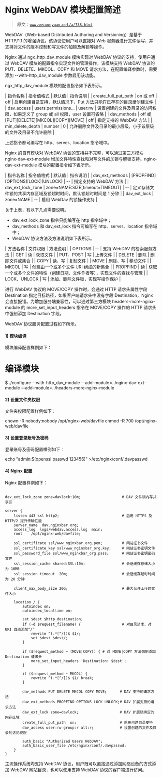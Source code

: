# Nginx WebDAV 模块配置简述

> 原文：[`www.weixueyuan.net/a/738.html`](http://www.weixueyuan.net/a/738.html)

WebDAV（Web-based Distributed Authoring and Versioning）是基于 HTTP/1.1 的增强协议。该协议使用户可以直接对 Web 服务器进行文件读写，并支持对文件的版本控制和写文件的加锁及解锁等操作。

Nginx 通过 ngx_http_dav_module 模块实现对 WebDAV 协议的支持，使用户通过 WebDAV 模块的配置指令实现文件的管理操作，该模块支持 WebDAV 协议的 PUT、DELETE、MKCOL、COPY 和 MOVE 请求方法，在配置编译参数时，需要添加 --with-http_dav_module 参数启用该功能。

ngx_http_dav_module 模块的配置指令如下表所示。

| 指令名称 | 指令值格式 | 默认值 | 指令说明 |
| create_full_put_path | on 或 off | off | 启用创建目录支持，默认情况下，Put 方法只能在已存在的目录里创建文件 |
| dav_access | users:permissions... | user:rw | 设置创建的文件及目录的访问权限，如果定义了 group 或 all 权限，user 设置可省略 |
| dav_methods | off 或 [PUT][DELETE][MKCOL][COPY][MOVE] | off | 指定支持的 WebDAV 方法 |
| min_delete_depth | number | 0 | 允许删除文件及目录的最小层级，小于该层级的文件及目录不允许删除 |

上述指令都可编写在 http、server、location 指令域中。

Nginx 的自有模块对 WebDAV 协议的支持并不完整，可以通过第三方模块 nginx-dav-ext-module 增加文件特性查找和对写文件的加锁与解锁支持。nginx-dav-ext-module 模块的配置指令如下表所示。

| 指令名称 | 指令值格式 | 默认值 | 指令说明 |
| dav_ext_methods | [PROPFIND][OPTIONS][LOCK][UNLOCK] | -- | 指定支持的 WebDAV 方法 |
| dav_ext_lock_zone | zone=NAME:SIZE[timeout=TIMEOUT] | -- | 定义存储文件锁的共享内存区域及锁超时时间，默认锁超时时间是 1 分钟 |
| dav_ext_lock | zone=NAME | -- | 启用 WebDav 的锁操作支持 |

关于上表，有以下几点需要说明。

*   dav_ext_lock_zone 指令只能编写在 http 指令域中；
*   dav_methods 和 dav_ext_lock 指令可编写在 http、server、location 指令域中；
*   WebDAV 协议方法及方法说明如下表所示。

| 方法名称 | 文件权限 | 方法说明 |
| OPTIONS | -- | 支持 WebDAV 的检索服务方法 |
| GET | 读 | 获取文件 |
| PUT、POST | 写 | 上传文件 |
| DELETE | 删除 | 删除文件或集合 |
| COPY | 读、写 | 复制文件 |
| MOVE | 删除、写 | 移动文件 |
| MKCOL | 写 | 创建由一个或多个文件 URI 组成的新集合 |
| PROPFIND | 读 | 获取一个或多个文件的特性（创建日期、文件作者等），实现文件的查找与管理 |
| LOCK、UNLOCK | 写 | 添加、删除文件锁，实现写操作保护 |

进行 WebDAV 协议的 MOVE/COPY 操作时，会通过 HTTP 请求头属性字段 Destination 指定目标路径，如果客户端请求头中没有字段 Destination，Nginx 会直接报错。为增加服务端兼容性，可以通过第三方模块 headers-more-nginx-module 的 more_set_input_headers 指令在 MOVE/COPY 操作的 HTTP 请求头中强制添加 Destination 字段。

WebDAV 协议服务配置过程如下所示。

#### 1) 模块编译

模块编译配置样例如下：

# 编译模块
$ ./configure --with-http_dav_module --add-module=../nginx-dav-ext-module --add-module=../headers-more-nginx-module

#### 2) 设置文件夹权限

文件夹权限配置样例如下：

chown -R nobody:nobody /opt/nginx-web/davfile
chmod -R 700 /opt/nginx-web/davfile

#### 3) 设置登录账号及密码

登录账号及密码配置样例如下：

echo "admin:$(openssl passwd 123456)" >/etc/nginx/conf/.davpasswd

#### 4) Nginx 配置

Nginx 配置样例如下：

```

dav_ext_lock_zone zone=davlock:10m;                   # DAV 文件锁内存共享区

server {
    listen 443 ssl http2;                             # 启用 HTTPS 及 HTTP/2 提升传输性能
    server_name  dav.nginxbar.org;
    access_log  logs/webdav.access.log  main;
    root    /opt/nginx-web/davfile;

    ssl_certificate ssl/www_nginxbar_org.pem;         # 网站证书文件
    ssl_certificate_key ssl/www_nginxbar_org.key;     # 网站证书密钥文件
    ssl_password_file ssl/www_nginxbar_org.pass;      # 网站证书密钥密码文件
    ssl_session_cache shared:SSL:10m;                 # 会话缓存存储大小为 10MB
    ssl_session_timeout  20m;                         # 会话缓存超时时间为 20 分钟

    client_max_body_size 20G;                         # 最大允许上传的文件大小

    location / {
        autoindex on;
        autoindex_localtime on;

        set $dest $http_destination;
        if (-d $request_filename) {                   # 对目录请求、对 URI 自动添加“/”
            rewrite ^(.*[^/])$ $1/;
            set $dest $dest/;
        }

        if ($request_method ~ (MOVE|COPY)) { # 对 MOVE|COPY 方法强制添加 Destination 请求头
            more_set_input_headers 'Destination: $dest';
        }

        if ($request_method ~ MKCOL) {
            rewrite ^(.*[^/])$ $1/ break;
        }

        dav_methods PUT DELETE MKCOL COPY MOVE;      # DAV 支持的请求方法
        dav_ext_methods PROPFIND OPTIONS LOCK UNLOCK;# DAV 扩展支持的请求方法
        dav_ext_lock zone=davlock;                   # DAV 扩展锁绑定的内存区域
        create_full_put_path  on;                    # 启用创建目录支持
        dav_access user:rw group:r all:r;            # 设置创建的文件及目录的访问权限

        auth_basic "Authorized Users WebDAV";
        auth_basic_user_file /etc/nginx/conf/.davpasswd;
    }
}
```

主流操作系统均支持 WebDAV 协议，用户既可以直接通过添加网络设备的方式添加 WebDAV 网站目录，也可以使用支持 WebDAV 协议的客户端进行访问。